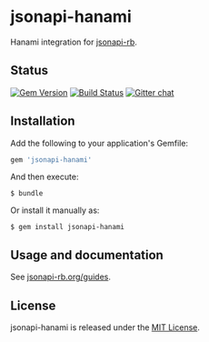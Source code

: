 # jsonapi-hanami
Hanami integration for [jsonapi-rb](http://jsonapi-rb.org).

## Status

[![Gem Version](https://badge.fury.io/rb/jsonapi-hanami.svg)](https://badge.fury.io/rb/jsonapi-hanami)
[![Build Status](https://secure.travis-ci.org/jsonapi-rb/jsonapi-hanami.svg?branch=master)](http://travis-ci.org/jsonapi-rb/jsonapi-hanami?branch=master)
[![Gitter chat](https://badges.gitter.im/gitterHQ/gitter.png)](https://gitter.im/jsonapi-rb/Lobby)

## Installation

Add the following to your application's Gemfile:
```ruby
gem 'jsonapi-hanami'
```
And then execute:
```
$ bundle
```
Or install it manually as:
```
$ gem install jsonapi-hanami
```

## Usage and documentation

See [jsonapi-rb.org/guides](http://jsonapi-rb.org/guides).

## License

jsonapi-hanami is released under the [MIT License](http://www.opensource.org/licenses/MIT).
